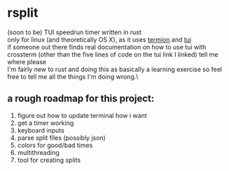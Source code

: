 # rsplit
(soon to be) TUI speedrun timer written in rust\
only for linux (and theoretically OS X), as it uses [termion](https://docs.rs/termion/1.5.5/termion/) and [tui](https://docs.rs/tui/0.9.5/tui/)\
if someone out there finds real documentation on how to use tui with crossterm (other than the five lines of code on the tui link I linked) tell me where please\
I'm fairly new to rust and doing this as basically a learning exercise so feel free to tell me all the things I'm doing wrong.\

## a rough roadmap for this project:
1. figure out how to update terminal how i want
2. get a timer working
3. keyboard inputs
4. parse split files (possibly json)
5. colors for good/bad times
6. multithreading 
7. tool for creating splits
